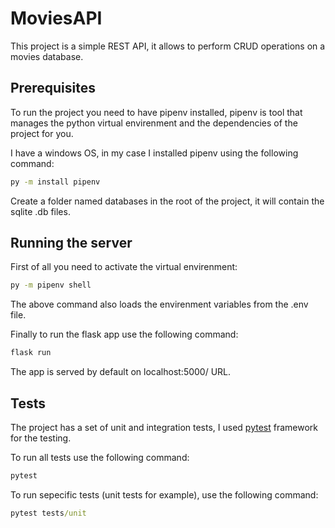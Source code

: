 # MoviesAPI
This project is a simple REST API, it allows to perform CRUD operations on a movies database.

## Prerequisites
To run the project you need to have pipenv installed, pipenv is tool that manages the python virtual envirenment and the dependencies of the project for you.

I have a windows OS, in my case I installed pipenv using the following command:
```bat
py -m install pipenv
```
Create a folder named databases in the root of the project, it will contain the sqlite .db files.
## Running the server
First of all you need to activate the virtual envirenment:
```bat
py -m pipenv shell
```
The above command also loads the envirenment variables from the .env file.

Finally to run the flask app use the following command:
```bat
flask run
```
The app is served by default on localhost:5000/ URL.

## Tests
The project has a set of unit and integration tests, I used [pytest](https://docs.pytest.org/en/latest/) framework for the testing.

To run all tests use the following command:
```bat
pytest
```
To run sepecific tests (unit tests for example), use the following command:
```bat
pytest tests/unit
```
